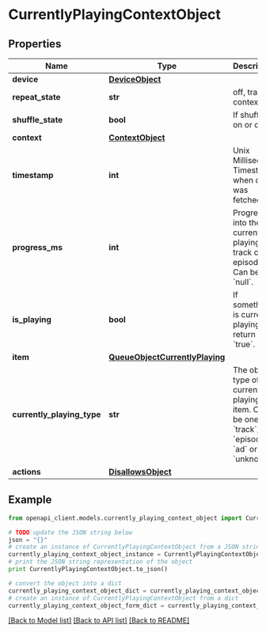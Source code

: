 # CurrentlyPlayingContextObject


## Properties
Name | Type | Description | Notes
------------ | ------------- | ------------- | -------------
**device** | [**DeviceObject**](DeviceObject.md) |  | [optional] 
**repeat_state** | **str** | off, track, context | [optional] 
**shuffle_state** | **bool** | If shuffle is on or off. | [optional] 
**context** | [**ContextObject**](ContextObject.md) |  | [optional] 
**timestamp** | **int** | Unix Millisecond Timestamp when data was fetched. | [optional] 
**progress_ms** | **int** | Progress into the currently playing track or episode. Can be &#x60;null&#x60;. | [optional] 
**is_playing** | **bool** | If something is currently playing, return &#x60;true&#x60;. | [optional] 
**item** | [**QueueObjectCurrentlyPlaying**](QueueObjectCurrentlyPlaying.md) |  | [optional] 
**currently_playing_type** | **str** | The object type of the currently playing item. Can be one of &#x60;track&#x60;, &#x60;episode&#x60;, &#x60;ad&#x60; or &#x60;unknown&#x60;.  | [optional] 
**actions** | [**DisallowsObject**](DisallowsObject.md) |  | [optional] 

## Example

```python
from openapi_client.models.currently_playing_context_object import CurrentlyPlayingContextObject

# TODO update the JSON string below
json = "{}"
# create an instance of CurrentlyPlayingContextObject from a JSON string
currently_playing_context_object_instance = CurrentlyPlayingContextObject.from_json(json)
# print the JSON string representation of the object
print CurrentlyPlayingContextObject.to_json()

# convert the object into a dict
currently_playing_context_object_dict = currently_playing_context_object_instance.to_dict()
# create an instance of CurrentlyPlayingContextObject from a dict
currently_playing_context_object_form_dict = currently_playing_context_object.from_dict(currently_playing_context_object_dict)
```
[[Back to Model list]](../README.md#documentation-for-models) [[Back to API list]](../README.md#documentation-for-api-endpoints) [[Back to README]](../README.md)


